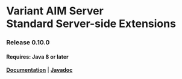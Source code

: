 # Variant АIM Server </br> Standard Server-side Extensions
### Release 0.10.0
#### Requires: Java 8 or later

[__Documentation__](https://www.getvariant.com/resources/docs/0-10/application-iteration-server/reference/#section-4) | [__Javadoc__](https://getvariant.github.io/variant-extapi-standard/)
